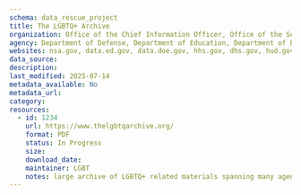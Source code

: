 ```yaml
---
schema: data_rescue_project 
title: The LGBTQ+ Archive
organization: Office of the Chief Information Officer, Office of the Secretary, National Security Agency, Office of Chief Information Officer, US Department of Energy - Office of the CIO, Headquarters, Web Master Public Affair, Office of Communications, Office of Information and Technology - IT Operations and Services (ITOPS), Environmental Protection Agency, Office of Public Affairs (OPA), National Science Foundation, Network Operations Branch, SSA/OSOHE/Division of Network Engineering, M/CIO Development Information Solution (DIS), U.S. Department of Agriculture
agency: Department of Defense, Department of Education, Department of Energy, Department of Commerce, Department of Homeland Security, Department of Housing and Urban Development, Department of Commerce, Department of the Interior, Department of Veterans Affairs, Environmental Protection Agency, Federal Trade Commission, National Science Foundation, Securities and Exchange Commission, Social Security Administration, U.S. Agency for International Development, U.S. Department of Agriculture
websites: nsa.gov, data.ed.gov, data.doe.gov, hhs.gov, dhs.gov, hud.gov, dol.gov, doi.gov, va.gov, epa.gov, ftc.gov, nsf.gov, sec.gov, ssa.gov, usaid.gov, usda.gov
data_source: 
description: 
last_modified: 2025-07-14
metadata_available: No
metadata_url: 
category:
resources:
  - id: 1234
    url: https://www.thelgbtqarchive.org/
    format: PDF
    status: In Progress
    size: 
    download_date: 
    maintainer: LGBT
    notes: large archive of LGBTQ+ related materials spanning many agencies. Mostly reports and fact-sheets (some data heavy).
---
```

